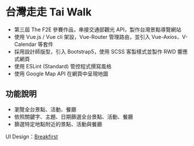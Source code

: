 # 台灣走走 Tai Walk
- 第三屆 The F2E 參賽作品，串接交通部觀光 API，製作台灣景點導覽網站
- 使用 Vue.js / Vue cli 架設，Vue-Router 管理路由，並引入 Vue-Axios、V-Calendar 等套件
- 採用設計師版型，引入 Bootstrap5，使用 SCSS 客製樣式並製作 RWD 響應式網頁
- 使用 ESLint (Standard) 管控程式撰寫風格
- 使用 Google Map API 在網頁中呈現地圖

## 功能說明
- 瀏覽全台景點、活動、餐廳
- 依照關鍵字、主題、日期篩選全台景點、活動、餐廳
- 篩選特定地點附近的景點、活動與餐廳


UI Design：[Breakfirst](https://2021.thef2e.com/users/6296427084285739247)
